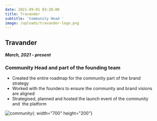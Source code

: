 ```yaml
---
date: 2021-09-01 03:20:00
title: Travander
subtitle: 'Community Head '
image: /uploads/travander-logo.png
---
```

## Travander

##### March, 2021 - present

### Community Head and part of the founding team

* Created the entire roadmap for the community part of the brand strategy
* Worked with the founders to ensure the community and brand visions are aligned
* Strategised, planned and hosted the launch event of the community and&nbsp; the platform

![community](/uploads/logo-hosizontal.png){: width="700" height="200"}